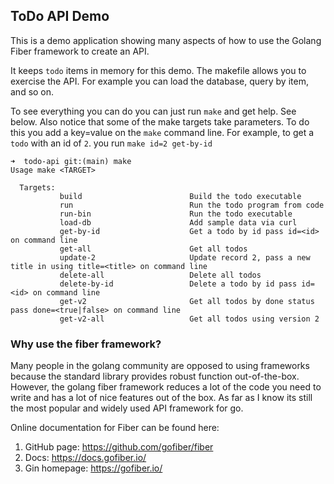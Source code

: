## ToDo API Demo

This is a demo application showing many aspects of how to use the Golang Fiber
framework to create an API.

It keeps `todo` items in memory for this demo.  The makefile allows you to 
exercise the API.  For example you can load the database, query by item,
and so on.

To see everything you can do you can just run `make` and get help.  See below.  Also notice that some of the make targets take parameters.  To do this you add a key=value on the `make` command line.  For example, to get a `todo` with an id of `2`. you run `make id=2 get-by-id`

```
➜  todo-api git:(main) make
Usage make <TARGET>

  Targets:
           build                        Build the todo executable
           run                          Run the todo program from code
           run-bin                      Run the todo executable
           load-db                      Add sample data via curl
           get-by-id                    Get a todo by id pass id=<id> on command line
           get-all                      Get all todos
           update-2                     Update record 2, pass a new title in using title=<title> on command line
           delete-all                   Delete all todos
           delete-by-id                 Delete a todo by id pass id=<id> on command line
           get-v2                       Get all todos by done status pass done=<true|false> on command line
           get-v2-all                   Get all todos using version 2
```

### Why use the fiber framework?

Many people in the golang community are opposed to using frameworks because the standard library provides robust function out-of-the-box.  However, the golang fiber framework reduces a lot of the code you need to write and has a lot of nice features out of the box.  As far as I know its still the most popular and widely used API framework for go.

Online documentation for Fiber can be found here:

1. GitHub page: https://github.com/gofiber/fiber
2. Docs: https://docs.gofiber.io/
3. Gin homepage: https://gofiber.io/

